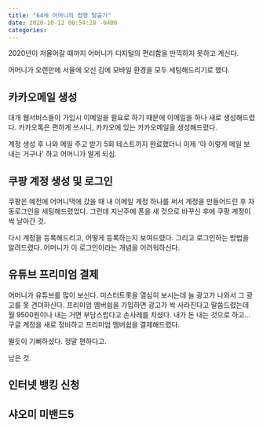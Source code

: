 ```yaml
---
title: "64세 어머니의 컴맹 탈출기"
date: 2020-10-12 08:54:28 -0400
categories: 
---
```



2020년이 저물어갈 때까지 어머니가 디지털의 편리함을 만끽하지 못하고 계신다. 

어머니가 오랜만에 서울에 오신 김에   모바일 환경을 모두 세팅해드리기로 했다. 


## 카카오메일 생성 
대개 웹서비스들이 가입시 이메일을 필요로 하기 때문에 이메일을 하나 새로 생성해드렸다. 
카카오톡은 편하게 쓰시니, 카카오에 있는 카카오메일을 생성해드렸다. 

계정 생성 후 나와 메일 주고 받기 5회 테스트까지 완료했더니  이제 '아 이렇게 메일 보내는 거구나' 하고 어머니가 알게 되심. 


## 쿠팡 계정 생성 및 로그인 
쿠팡은 예전에 어머니댁에 갔을 때  내 이메일 계정 하나를 써서 계정을 만들어드린 후 자동로그인을 세팅해드렸었다. 
그런데 지난주에 폰을 새 것으로 바꾸신 후에 쿠팡 계정이 싹 날아간 것. 

다시 계정을 등록해드리고, 어떻게 등록하는지 보여드렸다. 그리고 로그인하는 방법을 알려드렸다.  어머니가 이 로그인이라는 개념을 어려워하신다. 


## 유튜브 프리미엄 결제 
어머니가 유튜브를 많이 보신다. 미스터트롯을 열심히 보시는데 늘 광고가 나와서 그 광고를 못 견뎌하신다. 프리미엄 멤버쉽을 가입하면 광고가 싹 사라진다고 말씀드렸는데 
 월 9500원이나 내는 거면 부담스럽다고 손사레를 치셨다. 내가 돈 내는 것으로 하고... 구글 계정을 새로 정비하고 프리미엄 멤버쉽을 결제해드렸다. 
 
뛸듯이 기뻐하셨다. 정말 편하다고. 
 

 
 
남은 것. 

## 인터넷 뱅킹 신청 


## 샤오미 미밴드5 

